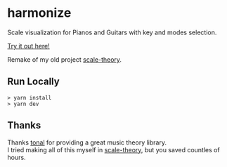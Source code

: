 # harmonize
Scale visualization for Pianos and Guitars with key and modes selection. 
 
[Try it out here!](https://www.harmonize.chriskilinc.com/)

Remake of my old project [scale-theory](https://github.com/chriskilinc/scale-theory).


## Run Locally
```
> yarn install
> yarn dev
```

## Thanks 
Thanks [tonal](https://github.com/tonaljs/tonal) for providing a great music theory library.  
I tried making all of this myself in [scale-theory](https://github.com/chriskilinc/scale-theory), but you saved countles of hours.
